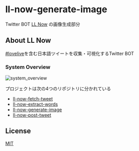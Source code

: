 # ll-now-generate-image
Twitter BOT [LL Now](https://twitter.com/LLNow_jp) の画像生成部分

## About LL Now

[comment]: <> (<blockquote class="twitter-tweet"><a href="https://twitter.com/llnow_jp/status/1413806607419416577"></a></blockquote>)

[comment]: <> (https://twitter.com/llnow_jp/status/1413806607419416577)

[#lovelive](https://twitter.com/hashtag/lovelive)を含む日本語ツイートを収集・可視化するTwitter BOT

### System Overview

![system_overview](https://github.com/yasurona/ll-now-fetch-tweet/blob/master/docs/img/system_overview.png "System overview of LL Now")

プロジェクトは次の4つのリポジトリに分かれている
- [ll-now-fetch-tweet](https://github.com/yasurona/ll-now-fetch-tweet)
- [ll-now-extract-words](https://github.com/yasurona/ll-now-extract-words)
- [ll-now-generate-image](https://github.com/yasurona/ll-now-generate-image)
- [ll-now-post-tweet](https://github.com/yasurona/ll-now-post-tweet)

## License

[MIT](https://github.com/sy-app/ll-now-generate-image/blob/master/LICENSE)
